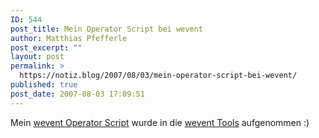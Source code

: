 ```yaml
---
ID: 544
post_title: Mein Operator Script bei wevent
author: Matthias Pfefferle
post_excerpt: ""
layout: post
permalink: >
  https://notiz.blog/2007/08/03/mein-operator-script-bei-wevent/
published: true
post_date: 2007-08-03 17:09:51
---
```

<!-- wp:paragraph -->
<p>Mein <a href="https://notiz.blog/2007/07/15/mit-wevent-freundeslisten-importieren/">wevent Operator Script</a> wurde in die <a href="http://wevent.org/tools#operator">wevent Tools</a> aufgenommen :)</p>
<!-- /wp:paragraph -->